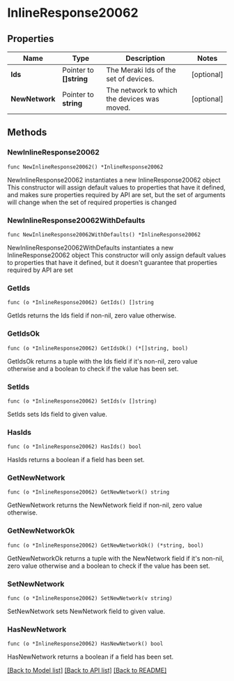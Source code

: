 # InlineResponse20062

## Properties

Name | Type | Description | Notes
------------ | ------------- | ------------- | -------------
**Ids** | Pointer to **[]string** | The Meraki Ids of the set of devices. | [optional] 
**NewNetwork** | Pointer to **string** | The network to which the devices was moved. | [optional] 

## Methods

### NewInlineResponse20062

`func NewInlineResponse20062() *InlineResponse20062`

NewInlineResponse20062 instantiates a new InlineResponse20062 object
This constructor will assign default values to properties that have it defined,
and makes sure properties required by API are set, but the set of arguments
will change when the set of required properties is changed

### NewInlineResponse20062WithDefaults

`func NewInlineResponse20062WithDefaults() *InlineResponse20062`

NewInlineResponse20062WithDefaults instantiates a new InlineResponse20062 object
This constructor will only assign default values to properties that have it defined,
but it doesn't guarantee that properties required by API are set

### GetIds

`func (o *InlineResponse20062) GetIds() []string`

GetIds returns the Ids field if non-nil, zero value otherwise.

### GetIdsOk

`func (o *InlineResponse20062) GetIdsOk() (*[]string, bool)`

GetIdsOk returns a tuple with the Ids field if it's non-nil, zero value otherwise
and a boolean to check if the value has been set.

### SetIds

`func (o *InlineResponse20062) SetIds(v []string)`

SetIds sets Ids field to given value.

### HasIds

`func (o *InlineResponse20062) HasIds() bool`

HasIds returns a boolean if a field has been set.

### GetNewNetwork

`func (o *InlineResponse20062) GetNewNetwork() string`

GetNewNetwork returns the NewNetwork field if non-nil, zero value otherwise.

### GetNewNetworkOk

`func (o *InlineResponse20062) GetNewNetworkOk() (*string, bool)`

GetNewNetworkOk returns a tuple with the NewNetwork field if it's non-nil, zero value otherwise
and a boolean to check if the value has been set.

### SetNewNetwork

`func (o *InlineResponse20062) SetNewNetwork(v string)`

SetNewNetwork sets NewNetwork field to given value.

### HasNewNetwork

`func (o *InlineResponse20062) HasNewNetwork() bool`

HasNewNetwork returns a boolean if a field has been set.


[[Back to Model list]](../README.md#documentation-for-models) [[Back to API list]](../README.md#documentation-for-api-endpoints) [[Back to README]](../README.md)


